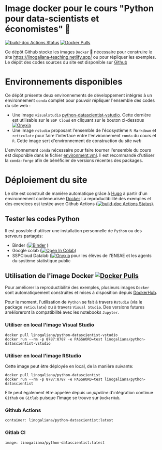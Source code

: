 # Image docker pour le cours "Python pour data-scientists et économistes" :snake:
[![build-doc Actions Status](https://github.com/linogaliana/python-datascientist-docker/actions/workflows/prod.yml/badge.svg)](https://github.com/linogaliana/python-datascientist-docker/actions)
[![Docker Pulls](https://img.shields.io/docker/pulls/linogaliana/python-datascientist)](https://hub.docker.com/repository/docker/linogaliana/python-datascientist/general)

Ce dépôt Github stocke les images `Docker` 🐳 nécessaire pour construire le site
<https://linogaliana-teaching.netlify.app/> ou pour répliquer les exemples. 
Le dépôt des codes sources du site est disponible sur
[Github](https://github.com/linogaliana/python-datascientist)

# Environnements disponibles

Ce dépôt présente deux environnements de développement intégrés à un environnement `conda` complet pour pouvoir répliquer l'ensemble des codes du site web :

* Une image `visualstudio` [python-datascientist-vstudio](https://hub.docker.com/repository/docker/linogaliana/python-datascientist-vstudio). Cette dernière est 
utilisable sur le `SSP Cloud` en cliquant sur le bouton ci-dessous [![Onyxia](https://img.shields.io/badge/SSPcloud-Tester%20via%20SSP--cloud-informational&color=yellow?logo=Python)](https://datalab.sspcloud.fr/launcher/inseefrlab-helm-charts-datascience/vscode?onyxia.friendlyName=%C2%ABpython-ENSAE%C2%BB&security.whitelist.enable=false&service.image.custom.enabled=true&service.image.custom.version=%C2%ABlinogaliana%2Fpython-datascientist-vstudio%C2%BB&resources.requests.memory=%C2%AB8Gi%C2%BB)
* Une image `rstudio` proposant l'ensemble de l'écosystème `R Markdown` et `reticulate` pour faire l'interface entre l'environnement `conda` du cours et `R`. Cette image sert d'environnement de construction du site *web*

L'environnement `conda` nécessaire pour faire tourner l'ensemble du
cours est disponible dans le fichier [environment.yml](environment.yml). 
Il est recommandé d'utiliser la `conda-forge` afin de bénéficier de versions
récentes des packages. 


# Déploiement du site

Le site est construit de manière automatique grâce à [Hugo](https://gohugo.io/)
à partir d'un environnement conteneurisée [Docker](https://hub.docker.com/repository/docker/linogaliana/python-datascientist/general) 
La reproductibilité des exemples et des exercices est testée avec 
Github Actions ([![build-doc Actions Status](https://github.com/InseeFrLab/utilitR/workflows/Docker%20Build%20and%20Website%20Deploy/badge.svg)](https://github.com/linogaliana/python-datascientist/actions)).


## Tester les codes Python

Il est possible d'utiliser une installation personnelle de `Python` ou 
des serveurs partagés: 

* Binder ([![Binder](https://mybinder.org/badge_logo.svg)](https://mybinder.org/v2/gh/linogaliana/python-datascientist/master)
)
* Google colab ([![Open In Colab](https://colab.research.google.com/assets/colab-badge.svg)](http://colab.research.google.com/github/linogaliana/python-datascientist/blob/pandas_intro/static/notebooks/numpy.ipynb))
* SSPCloud Datalab ([![Onyxia](https://img.shields.io/badge/SSPcloud-Tester%20via%20SSP--cloud-informational&color=yellow?logo=Python)](https://datalab.sspcloud.fr/launcher/inseefrlab-helm-charts-datascience/vscode?onyxia.friendlyName=%C2%ABpython-ENSAE%C2%BB&security.whitelist.enable=false&service.image.custom.enabled=true&service.image.custom.version=%C2%ABlinogaliana%2Fpython-datascientist-vstudio%C2%BB&resources.requests.memory=%C2%AB8Gi%C2%BB) pour les élèves de l'ENSAE et
les agents du système statistique public

## Utilisation de l'image Docker [![Docker Pulls](https://img.shields.io/docker/pulls/linogaliana/python-datascientist)](https://hub.docker.com/repository/docker/linogaliana/python-datascientist/general)

Pour améliorer la reproductibilité des exemples, plusieurs images `Docker` sont
automatiquement construites et mises à disposition depuis 
[DockerHub](https://hub.docker.com/repository/docker/linogaliana/python-datascientist).

Pour le moment, l'utilisation de `Python` se fait à travers `Rstudio` (via
le package `reticulate`) ou à travers `Visual Studio`.
Des versions futures amélioreront la compatibilité
avec les notebooks `Jupyter`. 

### Utiliser en local l'image Visual Studio

```shell
docker pull linogaliana/python-datascientist-vstudio
docker run --rm -p 8787:8787 -e PASSWORD=test linogaliana/python-datascientist-vstudio
```


### Utiliser en local l'image RStudio

Cette image peut être déployée en local, de la manière suivante:

```shell
docker pull linogaliana/python-datascientist
docker run --rm -p 8787:8787 -e PASSWORD=test linogaliana/python-datascientist
```

Elle peut également être appelée depuis un *pipeline* d'intégration continue
`Github` ou `Gitlab` puisque l'image se trouve sur `DockerHub`.



### Github Actions

```
container: linogaliana/python-datascientist:latest
```

### Gitlab CI

```
image: linogaliana/python-datascientist:latest
```
